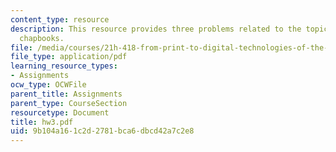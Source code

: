 ```yaml
---
content_type: resource
description: This resource provides three problems related to the topic of english
  chapbooks.
file: /media/courses/21h-418-from-print-to-digital-technologies-of-the-word-1450-present-fall-2005/9b104a161c2d2781bca6dbcd42a7c2e8_hw3.pdf
file_type: application/pdf
learning_resource_types:
- Assignments
ocw_type: OCWFile
parent_title: Assignments
parent_type: CourseSection
resourcetype: Document
title: hw3.pdf
uid: 9b104a16-1c2d-2781-bca6-dbcd42a7c2e8
---
```

